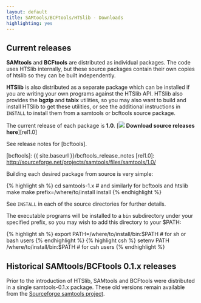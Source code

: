 ```yaml
---
layout: default
title: SAMtools/BCFtools/HTSlib - Downloads
highlighting: yes
---
```

Current releases
----------------

**SAMtools** and **BCFtools** are distributed as individual packages.
The code uses HTSlib internally, but these source packages contain their own
copies of htslib so they can be built independently.

**HTSlib** is also distributed as a separate package which can be installed
if you are writing your own programs against the HTSlib API.
HTSlib also provides the **bgzip** and **tabix** utilities, so you may
also want to build and install HTSlib to get these utilities, or see the
additional instructions in `INSTALL` to install them from a samtools or
bcftools source package.

The current release of each package is **1.0**.
[<img class="small_icon" src="{{ site.baseurl }}/images/download.svg" /> **Download source releases here**][rel1.0]

See release notes for [bcftools].

[bcftools]: {{ site.baseurl }}/bcftools_release_notes
[rel1.0]: http://sourceforge.net/projects/samtools/files/samtools/1.0/
<!-- TODO Make releases available as GitHub releases in the three repos -->

Building each desired package from source is very simple:

{% highlight sh %}
cd samtools-1.x    # and similarly for bcftools and htslib
make
make prefix=/where/to/install install
{% endhighlight %}

See `INSTALL` in each of the source directories for further details.

The executable programs will be installed to a `bin` subdirectory under
your specified prefix, so you may wish to add this directory to your $PATH:

{% highlight sh %}
export PATH=/where/to/install/bin:$PATH    # for sh or bash users
{% endhighlight %}
{% highlight csh %}
setenv PATH /where/to/install/bin:$PATH    # for csh users
{% endhighlight %}


Historical SAMtools/BCFtools 0.1.x releases
-------------------------------------------

Prior to the introduction of HTSlib, SAMtools and BCFtools were distributed
in a single samtools-0.1.x package.
These old versions remain available from the [Sourceforge samtools project][sf].

[sf]: http://sourceforge.net/projects/samtools/files/samtools/
